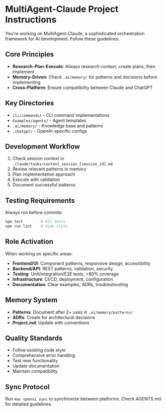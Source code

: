# MultiAgent-Claude Project Instructions

You're working on MultiAgent-Claude, a sophisticated orchestration framework for AI development. Follow these guidelines:

## Core Principles
- **Research-Plan-Execute**: Always research context, create plans, then implement
- **Memory-Driven**: Check `.ai/memory/` for patterns and decisions before implementing
- **Cross-Platform**: Ensure compatibility between Claude and ChatGPT

## Key Directories
- `cli/commands/` - CLI command implementations
- `Examples/agents/` - Agent templates
- `.ai/memory/` - Knowledge base and patterns
- `.chatgpt/` - OpenAI-specific configs

## Development Workflow
1. Check session context in `.claude/tasks/context_session_[session_id].md`
2. Review relevant patterns in memory
3. Plan implementation approach
4. Execute with validation
5. Document successful patterns

## Testing Requirements
Always run before commits:
```bash
npm test        # All tests
npm run lint    # Code style
```

## Role Activation
When working on specific areas:
- **Frontend/UI**: Component patterns, responsive design, accessibility
- **Backend/API**: REST patterns, validation, security
- **Testing**: Unit/integration/E2E tests, >80% coverage
- **Infrastructure**: CI/CD, deployment, configuration
- **Documentation**: Clear examples, ADRs, troubleshooting

## Memory System
- **Patterns**: Document after 2+ uses in `.ai/memory/patterns/`
- **ADRs**: Create for architectural decisions
- **Project.md**: Update with conventions

## Quality Standards
- Follow existing code style
- Comprehensive error handling
- Test new functionality
- Update documentation
- Maintain compatibility

## Sync Protocol
Run `mac openai sync` to synchronize between platforms. Check AGENTS.md for detailed guidelines.